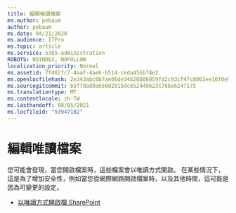 ```yaml
---
title: 編輯唯讀檔案
ms.author: pebaum
author: pebaum
ms.date: 04/21/2020
ms.audience: ITPro
ms.topic: article
ms.service: o365-administration
ROBOTS: NOINDEX, NOFOLLOW
localization_priority: Normal
ms.assetid: 7fd02fc7-4aaf-4ae6-b514-ceda456b74e2
ms.openlocfilehash: 2e343abc0b7ae06de34b20006059fd2c93cf47c8063ee16f0e9e1ab273e1ee4d
ms.sourcegitcommit: b5f7da89a650d2915dc652449623c78be6247175
ms.translationtype: MT
ms.contentlocale: zh-TW
ms.lasthandoff: 08/05/2021
ms.locfileid: "53947182"
---
```

# <a name="edit-a-read-only-file"></a>編輯唯讀檔案

您可能會發現，當您開啟檔案時，這些檔案會以唯讀方式開啟。 在某些情況下，這是為了增加安全性，例如當您從網際網路開啟檔案時，以及其他時間，這可能是因為可變更的設定。

- [以唯讀方式開啟檔 SharePoint](https://docs.microsoft.com/sharepoint/troubleshoot/lists-and-libraries/files-open-as-read-only-and-cannot-check-in-or-out)
